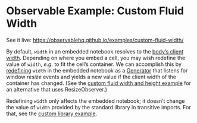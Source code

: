 # Observable Example: Custom Fluid Width

See it live: https://observablehq.github.io/examples/custom-fluid-width/

By default, `width` in an embedded notebook resolves to the [body’s client width](https://github.com/observablehq/stdlib/blob/master/src/width.js). Depending on where you embed a cell, you may wish redefine the value of `width`, *e.g.* to fit the cell’s container. We can accomplish this by [redefining](https://github.com/observablehq/runtime/blob/master/README.md#module_redefine) `width` in the embedded notebook as a [Generator](https://observablehq.com/@observablehq/introduction-to-generators) that listens for window *resize* events and yields a new value if the client width of the container has changed. (See the [custom fluid width and height example](../custom-fluid-width-and-height/) for an alternative that uses ResizeObserver.)

Redefining `width` only affects the embedded notebook; it doesn’t change the value of `width` provided by the standard library in transitive imports. For that, see the [custom library example](../custom-library).
